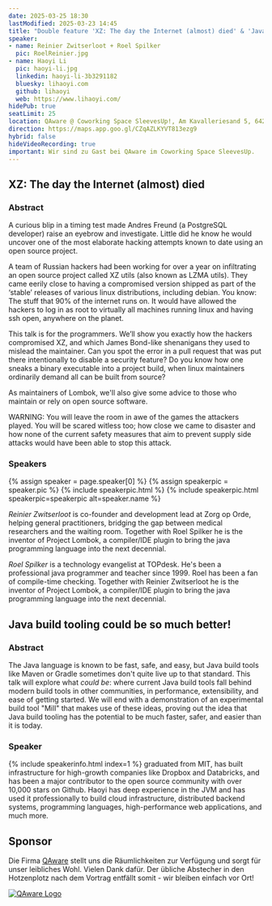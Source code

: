 ```yaml
---
date: 2025-03-25 18:30
lastModified: 2025-03-23 14:45
title: "Double feature 'XZ: The day the Internet (almost) died' & 'Java build tooling could be so much better!'"
speaker:
- name: Reinier Zwitserloot + Roel Spilker
  pic: RoelReinier.jpg
- name: Haoyi Li
  pic: haoyi-li.jpg
  linkedin: haoyi-li-3b3291182
  bluesky: lihaoyi.com
  github: lihaoyi
  web: https://www.lihaoyi.com/
hidePub: true
seatLimit: 25
location: QAware @ Coworking Space SleevesUp!, Am Kavalleriesand 5, 64295 Darmstadt
direction: https://maps.app.goo.gl/CZqAZLKYVT813ezg9
hybrid: false
hideVideoRecording: true
important: Wir sind zu Gast bei QAware im Coworking Space SleevesUp.
---
```


## XZ: The day the Internet (almost) died

### Abstract

A curious blip in a timing test made Andres Freund (a PostgreSQL developer) raise an eyebrow and investigate. Little did he know he would uncover one of the most elaborate hacking attempts known to date using an open source project.

A team of Russian hackers had been working for over a year on infiltrating an open source project called XZ utils (also known as LZMA utils). They came eerily close to having a compromised version shipped as part of the ‘stable’ releases of various linux distributions, including debian. You know: The stuff that 90% of the internet runs on. It would have allowed the hackers to log in as root to virtually all machines running linux and having ssh open, anywhere on the planet.

This talk is for the programmers. We’ll show you exactly how the hackers compromised XZ, and which James Bond-like shenanigans they used to mislead the maintainer. Can you spot the error in a pull request that was put there intentionally to disable a security feature? Do you know how one sneaks a binary executable into a project build, when linux maintainers ordinarily demand all can be built from source?

As maintainers of Lombok, we'll also give some advice to those who maintain or rely on open source software.

WARNING: You will leave the room in awe of the games the attackers played. You will be scared witless too; how close we came to disaster and how none of the current safety measures that aim to prevent supply side attacks would have been able to stop this attack.

### Speakers

{% assign speaker = page.speaker[0] %}
{% assign speakerpic = speaker.pic %}
{% include speakerpic.html %}
{% include speakerpic.html speakerpic=speakerpic alt=speaker.name %}

_Reinier Zwitserloot_ is co-founder and development lead at Zorg op Orde,
helping general practitioners, bridging the gap between medical researchers and the waiting room. 
Together with Roel Spilker he is the inventor of Project Lombok, 
a compiler/IDE plugin to bring the java programming language into the next decennial.

_Roel Spilker_ is a technology evangelist at TOPdesk.
He's been a professional java programmer and teacher since 1999. 
Roel has been a fan of compile-time checking.
Together with Reinier Zwitserloot he is the inventor of Project Lombok, 
a compiler/IDE plugin to bring the java programming language into the next decennial.

## Java build tooling could be so much better!

### Abstract

The Java language is known to be fast, safe, and easy, but Java build tools like Maven or Gradle sometimes don't quite live up to that standard. 
This talk will explore what _could be_: where current Java build tools fall behind modern build tools in other communities, in performance, extensibility, and ease of getting started. 
We will end with a demonstration of an experimental build tool "Mill" that makes use of these ideas, proving out the idea that Java build tooling has the potential to be much faster, safer, and easier than it is today.

### Speaker

{% include speakerinfo.html index=1 %} graduated from MIT, has built infrastructure for high-growth companies like Dropbox and Databricks, and has been a major contributor to the open source community with over 10,000 stars on Github. Haoyi has deep experience in the JVM and has used it professionally to build cloud infrastructure, distributed backend systems, programming languages, high-performance web applications, and much more.

## Sponsor

Die Firma [QAware](https://www.qaware.de/) stellt uns die Räumlichkeiten zur Verfügung und sorgt für unser leibliches Wohl. Vielen Dank dafür. Der übliche Abstecher in den Hotzenplotz nach dem Vortrag entfällt somit - wir bleiben einfach vor Ort!

[![QAware Logo](/images/sponsors/qaware.png)](https://www.qaware.de/)

